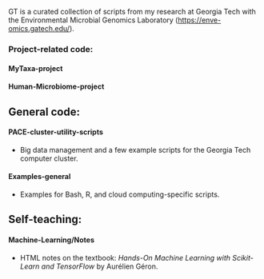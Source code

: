 GT is a curated collection of scripts from my research at Georgia Tech with the Environmental Microbial Genomics Laboratory (https://enve-omics.gatech.edu/).

### Project-related code:
#### MyTaxa-project
#### Human-Microbiome-project

## General code:

#### PACE-cluster-utility-scripts
* Big data management and a few example scripts for the Georgia Tech computer cluster.

#### Examples-general
* Examples for Bash, R, and cloud computing-specific scripts.

## Self-teaching:

#### Machine-Learning/Notes
* HTML notes on the textbook: _Hands-On Machine Learning with Scikit-Learn and TensorFlow_ by Aurélien Géron.
